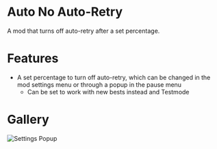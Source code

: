 # Auto No Auto-Retry
A mod that turns off auto-retry after a set percentage.

# Features
- A set percentage to turn off auto-retry, which can be changed in the mod settings menu or through a popup in the pause menu
  - Can be set to work with new bests instead and Testmode

# Gallery
![Settings Popup](hiimjustin000.auto_no_auto_retry/settings-popup.png?scale=0.9)